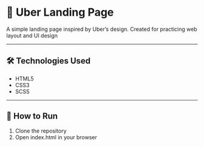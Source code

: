 # **🚗 Uber Landing Page**

A simple landing page inspired by Uber’s design. Created for practicing web layout and UI design

---

## **🛠 Technologies Used**

- HTML5  
- CSS3  
- SCSS

---

## **🚀 How to Run**
1. Clone the repository
2. Open index.html in your browser


